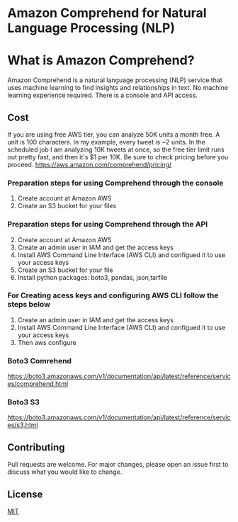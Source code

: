 # Amazon Comprehend for Natural Language Processing (NLP)

# What is Amazon Comprehend? 

Amazon Comprehend is a natural language processing (NLP) service that uses machine learning to find insights and relationships in text. No machine learning experience required. There is a console and API access. 

## Cost
If you are using free AWS tier, you can analyze 50K units a month free. A unit is 100 characters. In my example, every tweet is ~2 units. In the scheduled job I am analyzing 10K tweets at once, so the free tier limit runs out pretty fast, and then it's \$1 per 10K. Be sure to check pricing before you proceed. https://aws.amazon.com/comprehend/pricing/

### Preparation steps for using Comprehend through the console
1. Create account at Amazon AWS
2. Create an S3 bucket for your files

### Preparation steps for using Comprehend through the API
2. Create account at Amazon AWS
2. Create an admin user in IAM and get the access keys
3. Install AWS Command Line Interface (AWS CLI) and configued it to use your access keys
4. Create an S3 bucket for your file
5. Install python packages: boto3, pandas, json,tarfile

### For Creating acess keys and configuring AWS CLI follow the steps below 

1. Create an admin user in IAM and get the access keys 
2. Install AWS Command Line Interface (AWS CLI) and configued it to use your access keys 
3. Then aws configure 
### Boto3 Comrehend
https://boto3.amazonaws.com/v1/documentation/api/latest/reference/services/comprehend.html
### Boto3 S3
https://boto3.amazonaws.com/v1/documentation/api/latest/reference/services/s3.html

## Contributing
Pull requests are welcome. For major changes, please open an issue first to discuss what you would like to change.

## License
[MIT](https://choosealicense.com/licenses/mit/)